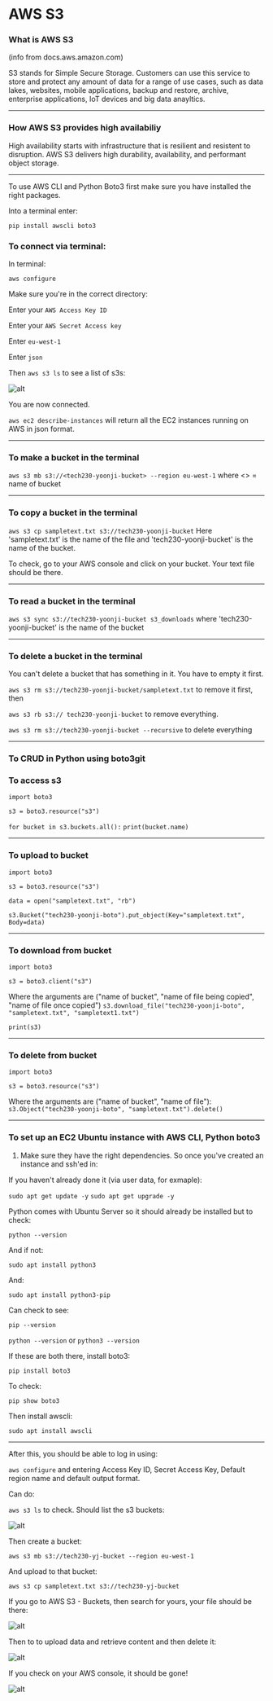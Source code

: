 # AWS S3

### What is AWS S3

(info from docs.aws.amazon.com)

S3 stands for Simple Secure Storage.  Customers can use this service to store and protect any amount of data for a range of use cases, such as data lakes, websites, mobile applications, backup and restore, archive, enterprise applications, IoT devices and big data anayltics.

----

### How AWS S3 provides high availabiliy

High availability starts with infrastructure that is resilient and resistent to disruption.  AWS S3 delivers high durability, availability, and performant object storage.

----

To use AWS CLI and Python Boto3 first make sure you have installed the right packages.

Into a terminal enter:

`pip install awscli boto3`

### To connect via terminal:

In terminal:

`aws configure`

Make sure you're in the correct directory:

Enter your `AWS Access Key ID`

Enter your `AWS Secret Access key`

Enter `eu-west-1`

Enter `json`

Then `aws s3 ls` to see a list of s3s:

![alt](bucketlist.png)

You are now connected.

`aws ec2 describe-instances` will return all the EC2 instances running on AWS in json format.

----

### To make a bucket in the terminal

`aws s3 mb s3://<tech230-yoonji-bucket> --region eu-west-1`
where <> = name of bucket

----

### To copy a bucket in the terminal

`aws s3 cp sampletext.txt s3://tech230-yoonji-bucket`
Here 'sampletext.txt' is the name of the file and 'tech230-yoonji-bucket' is the name of the bucket.

To check, go to your AWS console and click on your bucket.  Your text file should be there.

----

### To read a bucket in the terminal

`aws s3 sync s3://tech230-yoonji-bucket s3_downloads`
where 'tech230-yoonji-bucket' is the name of the bucket

----

### To delete a bucket in the terminal

You can't delete a bucket that has something in it.  You have to empty it first.

`aws s3 rm s3://tech230-yoonji-bucket/sampletext.txt` to remove it first, then

`aws s3 rb s3:// tech230-yoonji-bucket` to remove everything.

`aws s3 rm s3://tech230-yoonji-bucket --recursive` to delete everything

----

### To CRUD in Python using boto3git

### To access s3

`import boto3`

`s3 = boto3.resource("s3")`

`for bucket in s3.buckets.all():`
    `print(bucket.name)`

----

### To upload to bucket

`import boto3`

`s3 = boto3.resource("s3")`

`data = open("sampletext.txt", "rb")`

`s3.Bucket("tech230-yoonji-boto").put_object(Key="sampletext.txt", Body=data)`

----

### To download from bucket

`import boto3`

`s3 = boto3.client("s3")`

Where the arguments are ("name of bucket", "name of file being copied", "name of file once copied")
`s3.download_file("tech230-yoonji-boto", "sampletext.txt", "sampletext1.txt")`

`print(s3)`

----

### To delete from bucket

`import boto3`

`s3 = boto3.resource("s3")`

Where the arguments are ("name of bucket", "name of file"):
`s3.Object("tech230-yoonji-boto", "sampletext.txt").delete()`

----

### To set up an EC2 Ubuntu instance with AWS CLI, Python boto3

1. Make sure they have the right dependencies.  So once you've created an instance and ssh'ed in:

If you haven't already done it (via user data, for exmaple):

`sudo apt get update -y`
`sudo apt get upgrade -y`

Python comes with Ubuntu Server so it should already be installed but to check:

`python --version`

And if not:

`sudo apt install python3`

And:

`sudo apt install python3-pip`

Can check to see:

`pip --version`

`python --version` or `python3 --version`

If these are both there, install boto3:

`pip install boto3`

To check:

`pip show boto3`

Then install awscli:

`sudo apt install awscli`

----

After this, you should be able to log in using:

`aws configure` and entering Access Key ID, Secret Access Key, Default region name and default output format.

Can do:

`aws s3 ls` to check.  Should list the s3 buckets:

![alt](awsls.png)

Then create a bucket:

`aws s3 mb s3://tech230-yj-bucket --region eu-west-1`

And upload to that bucket:

`aws s3 cp sampletext.txt s3://tech230-yj-bucket`

If you go to AWS S3 - Buckets, then search for yours, your file should be there:

![alt](yjbucket.png)

Then to to upload data and retrieve content and then delete it:

![alt](upload.png)

If you check on your AWS console, it should be gone!

![alt](deleted.png)